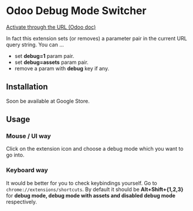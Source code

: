 # Odoo Debug Mode Switcher

[Activate through the URL (Odoo doc)](https://www.odoo.com/documentation/15.0/applications/general/developer_mode.html#activate-through-the-url)

In fact this extension sets (or removes) a parameter pair in the current URL query string. You can ...

- set **debug=1** param pair.
- set **debug=assets** param pair.
- remove a param with **debug** key if any.

## Installation

Soon be available at Google Store.

## Usage

### Mouse / UI way

Click on the extension icon and choose a debug mode which you want to go into.

### Keyboard way

It would be better for you to check keybindings yourself. Go to `chrome://extensions/shortcuts`.
By default it should be **Alt+Shift+{1,2,3}** for **debug mode, debug mode with assets and disabled debug mode** respectively.
